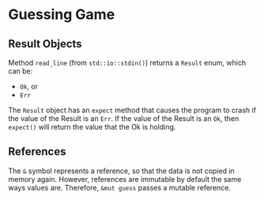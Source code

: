 # Guessing Game

## Result Objects

Method `read_line` (from `std::io::stdin()`) returns a `Result` enum, which can be:
* `Ok`, or
* `Err`

The `Result` object has an `expect` method that causes the program to crash if the value of the Result is an `Err`. If the value of the Result is an `Ok`, then `expect()` will return the value that the Ok is holding.

## References

The `&` symbol represents a reference, so that the data is not copied in memory again. However, references are immutable by default the same ways values are. Therefore, `&mut guess` passes a mutable reference.